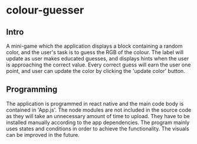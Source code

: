 # colour-guesser

## Intro
A mini-game which the application displays a block containing a random color, and the user's task is to guess the RGB of the colour. The label will update as user makes educated guesses, and displays hints when the user is approaching the correct value. Every correct guess will earn the user one point, and user can update the color by clicking the 'update color' button.

## Programming
The application is programmed in react native and the main code body is contained in 'App.js'. The node modules are not included in the source code as they will take an unnecessary amount of time to upload. They have to be installed manually according to the app dependencies. The program mainly uses states and conditions in order to achieve the functionality. The visuals can be improved in the future.
